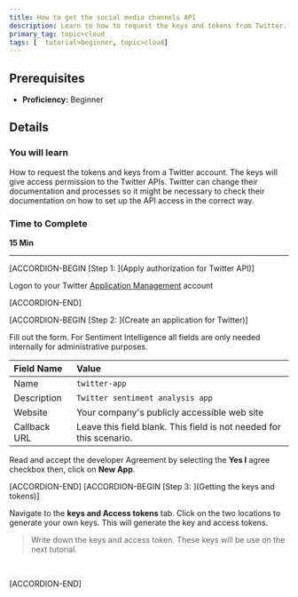 ```yaml
---
title: How to get the social media channels API
description: Learn to how to request the keys and tokens from Twitter.
primary_tag: topic>cloud
tags: [  tutorial>beginner, topic>cloud]
---
```


## Prerequisites  
 - **Proficiency:** Beginner

## Details
### You will learn  
How to request the tokens and keys from a Twitter account. The keys will give access permission to the Twitter APIs.   Twitter can change their documentation and processes so it might be necessary to check their documentation on how to set up the API access in the correct way.  

### Time to Complete
**15 Min**

---

[ACCORDION-BEGIN [Step 1: ](Apply authorization for Twitter API)]  

Logon to your Twitter [Application Management](https://apps.twitter.com/) account

[ACCORDION-END]

[ACCORDION-BEGIN [Step 2: ](Create an application for Twitter)]

Fill out the form.  For Sentiment Intelligence all fields are only needed internally for administrative purposes.

Field Name     | Value
:------------- | :-------------
Name           | `twitter-app`
Description    | `Twitter sentiment analysis app`
Website        | Your company's publicly accessible web site
Callback URL   | Leave this field blank.  This field is not needed for this scenario.

Read and accept the developer Agreement by selecting the **Yes I** agree checkbox then, click on **New App**.

[ACCORDION-END]
[ACCORDION-BEGIN [Step 3: ](Getting the keys and tokens)]

Navigate to the **keys and Access tokens** tab.  Click on the two locations to generate your own keys.  This will generate the key and access tokens.

>Write down the keys and access token. These keys will be use on the next tutorial.  

&nbsp;

[ACCORDION-END]
